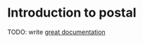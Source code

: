 # Introduction to postal

TODO: write [great documentation](http://jacobian.org/writing/what-to-write/)
